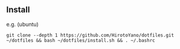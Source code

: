 ## Install

e.g. (ubuntu)

```
git clone --depth 1 https://github.com/HirotoYano/dotfiles.git ~/dotfiles && bash ~/dotfiles/install.sh && . ~/.bashrc

